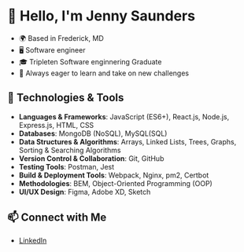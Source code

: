 # 👋 Hello, I'm Jenny Saunders

- 🌍 Based in Frederick, MD
- 🖥️ Software engineer
- 🎓 Tripleten Software enginnering Graduate
- 🚀 Always eager to learn and take on new challenges

## 🔧 Technologies & Tools
- **Languages & Frameworks**: JavaScript (ES6+), React.js, Node.js, Express.js, HTML, CSS
- **Databases**: MongoDB (NoSQL), MySQL(SQL)
- **Data Structures & Algorithms**: Arrays, Linked Lists, Trees, Graphs, Sorting & Searching Algorithms
- **Version Control & Collaboration**: Git, GitHub
- **Testing Tools**: Postman, Jest
- **Build & Deployment Tools**: Webpack, Nginx, pm2, Certbot
- **Methodologies**: BEM, Object-Oriented Programming (OOP)
- **UI/UX Design**: Figma, Adobe XD, Sketch

## 📫 Connect with Me
- [LinkedIn](https://www.linkedin.com/in/jennygloversaunders/)
